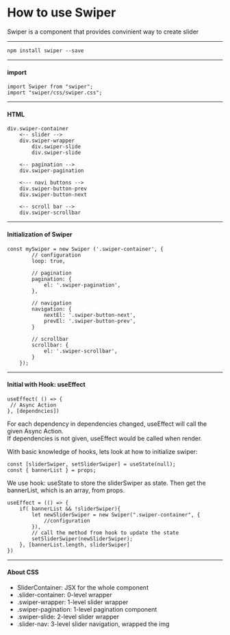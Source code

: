 # How to use Swiper
Swiper is a component that provides convinient way to create slider 

--- 
`npm install swiper --save`

--- 
#### import  
```
import Swiper from "swiper";
import "swiper/css/swiper.css";
``` 

---
#### HTML 
``` 
div.swiper-container
    <-- slider -->
    div.swiper-wrapper
        div.swiper-slide
        div.swiper-slide
    
    <-- pagination -->
    div.swiper-pagination

    <--- navi buttons -->
    div.swiper-button-prev
    div.swiper-button-next
    
    <-- scroll bar -->
    div.swiper-scrollbar
```

--- 
#### Initialization of Swiper 
``` 
const mySwiper = new Swiper ('.swiper-container', {
        // configuration
        loop: true,

        // pagination
        pagination: {
            el: '.swiper-pagination',    
        },
        
        // navigation
        navigation: {
            nextEl: '.swiper-button-next',
            prevEl: '.swiper-button-prev',
        }

        // scrollbar
        scrollbar: {
            el: '.swiper-scrollbar',
        }
    });
```  

---
#### Initial with Hook: useEffect  
```
useEffect( () => {
 // Async Action
}, [dependncies])
```
For each dependency in dependencies changed, useEffect will call the given Async Action.  
If dependencies is not given, useEffect would be called when render.  
 
With basic knowledge of hooks, lets look at how to initialize swiper:
``` 
const [sliderSwiper, setSliderSwiper] = useState(null);
const { bannerList } = props; 
```
We use hook: useState to store the sliderSwiper as state. 
Then get the bannerList, which is an array, from props.  

``` 
useEffect = (() => {
    if( bannerList && !sliderSwiper){
        let newSliderSwiper = new Swiper(".swiper-container", {
            //configuration
        }),
        // call the method from hook to update the state
        setSliderSwiper(newSliderSwiper);
    }, [bannerList.length, sliderSwiper]
})
```  

--- 
#### About CSS  
- SliderContainer:      JSX for the whole component 
- .slider-container:    0-level wrapper
- .swiper-wrapper:       1-level slider wrapper
- .swiper-pagination:        1-level pagination component
- .swiper-slide:         2-level slider wrapper
- .slider-nav:          3-level slider navigation, wrapped the img
